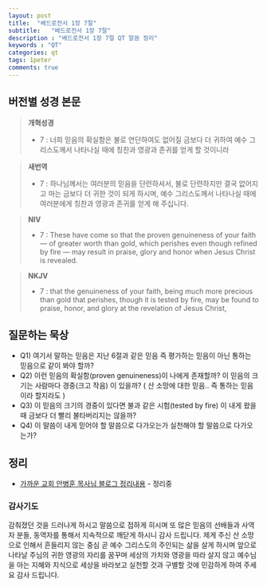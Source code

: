 ```yaml
---
layout: post
title:  "베드로전서 1장 7절"
subtitle:   "베드로전서 1장 7절"
description : "베드로전서 1장 7절 QT 말씀 정리"
keywords : "QT"
categories: qt
tags: 1peter
comments: true
---
```


## 버전별 성경 본문

> **개혁성경**
>* 7 : 너희 믿음의 확실함은 불로 연단하여도 없어질 금보다 더 귀하여 예수 그리스도께서 나타나실 때에 칭찬과 영광과 존귀를 얻게 할 것이니라

> **새번역**
>* 7 : 하나님께서는 여러분의 믿음을 단련하셔서, 불로 단련하지만 결국 없어지고 마는 금보다 더 귀한 것이 되게 하시며, 예수 그리스도께서 나타나실 때에 여러분에게 칭찬과 영광과 존귀를 얻게 해 주십니다.

> **NIV**
>* 7 : These have come so that the proven genuineness of your faith — of greater worth than gold, which perishes even though refined by fire — may result in praise, glory and honor when Jesus Christ is revealed.

> **NKJV**
>* 7 : that the genuineness of your faith, being much more precious than gold that perishes, though it is tested by fire, may be found to praise, honor, and glory at the revelation of Jesus Christ, 

## 질문하는 묵상

* Q1) 여기서 말하는 믿음은 지난 6절과 같은 믿음 즉 평가하는 믿음이 아닌 통하는 믿음으로 같이 봐야 할까?
* Q2) 이런 믿음의 확실함(proven genuineness)이 나에게 존재할까? 이 믿음의 크기는 사람마다 경중(크고 작음) 이 있을까? ( 산 소망에 대한 믿음.. 즉 통하는 믿음이라 할지라도 )
* Q3) 이 믿음의 크기의 경중이 있다면 불과 같은 시험(tested by fire) 이 내게 왔을때 금보다 더 빨리 불타버리지는 않을까?
* Q4) 이 말씀이 내게 믿어야 할 말씀으로 다가오는가 실천해야 할 말씀으로 다가오는가?

## 정리
* [가까운 교회 안병훈 목사님 블로그 정리내용]() - 정리중

### 감사기도
감춰졌던 것을 드러나게 하시고 말씀으로 접하게 히시며 또 많은 믿음의 선배들과 사역자 분들, 동역자를 통해서 지속적으로 깨닫게 하시니 감사 드립니다.
제게 주신 산 소망으로 인해서 흔들리지 않는 중심 곧 예수 그리스도의 주인되는 삶을 살게 하시며 앞으로 나타날 주님의 귀한 영광의 자리를 꿈꾸며
세상의 가치와 영광을 따라 살지 않고 예수님을 아는 지혜와 지식으로 세상을 바라보고 실천할 것과 구별할 것에 민감하게 하여 주세요
감사 드립니다.